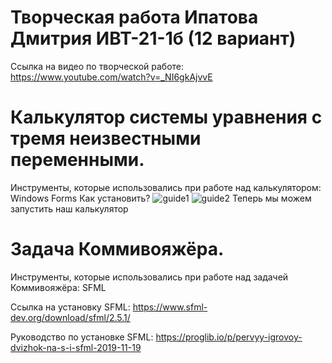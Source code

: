 # Творческая работа Ипатова Дмитрия ИВТ-21-1б                      (12 вариант)
Ссылка на видео по творческой работе: https://www.youtube.com/watch?v=_NI6gkAjvvE
# Калькулятор системы уравнения с тремя неизвестными переменными.

Инструменты, которые использовались при работе над калькулятором: Windows Forms
Как установить?
![guide1](https://user-images.githubusercontent.com/91135391/170021571-f5b5358e-f488-4eff-8e09-725f51c564c3.jpg)
![guide2](https://user-images.githubusercontent.com/91135391/170021603-782a3b3f-797a-4037-b08b-ce99b43b528f.jpg)
Теперь мы можем запустить наш калькулятор

# Задача Коммивояжёра.

Инструменты, которые использовались при работе над задачей Коммивояжёра: SFML

Ссылка на установку SFML:
https://www.sfml-dev.org/download/sfml/2.5.1/

Руководство по установке SFML:
https://proglib.io/p/pervyy-igrovoy-dvizhok-na-s-i-sfml-2019-11-19
